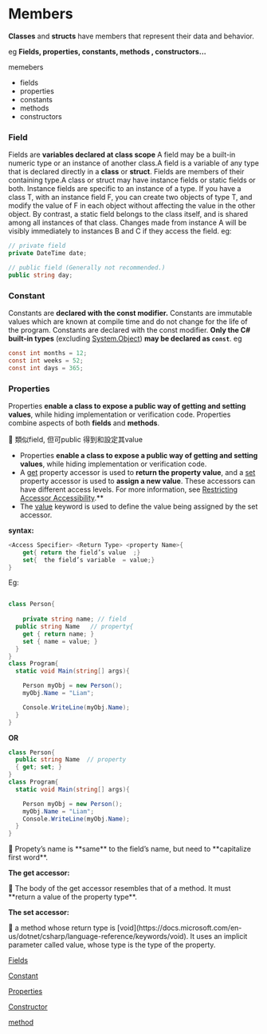 # Members

**Classes** and **structs** have members that represent their data and behavior.

eg **Fields, properties, constants, methods , constructors…**

memebers

- fields
- properties
- constants
- methods
- constructors

### Field

Fields are **variables declared at class scope** A field may be a built-in numeric type or an instance of another class.A field is a variable of any type that is declared directly in a **class** or **struct**. Fields are members of their containing type.A class or struct may have instance fields or static fields or both. Instance fields are specific to an instance of a type. If you have a class T, with an instance field F, you can create two objects of type T, and modify the value of F in each object without affecting the value in the other object. By contrast, a static field belongs to the class itself, and is shared among all instances of that class. Changes made from instance A will be visibly immediately to instances B and C if they access the field. eg:

```csharp
// private field
private DateTime date;

// public field (Generally not recommended.)
public string day;
```

### Constant

Constants are **declared with the const modifier.**
Constants are immutable values which are known at compile time and do not change for the life of the program. Constants are declared with the const modifier. **Only the C# built-in types** (excluding [System.Object](https://docs.microsoft.com/en-us/dotnet/api/system.object)) **may be declared as `const`**. eg

```csharp
const int months = 12;
const int weeks = 52;
const int days = 365;
```

### Properties

Properties **enable a class to expose a public way of getting and setting values**,  while hiding implementation or verification code.  Properties combine aspects of both **fields** and **methods**.

<aside>
💬 類似field, 但可public 得到和設定其value
</aside>

- Properties **enable a class to expose a public way of getting and setting values**, while hiding implementation or verification code.
- A [get](https://docs.microsoft.com/en-us/dotnet/csharp/language-reference/keywords/get) property accessor is used to **return the property value**, and a [set](https://docs.microsoft.com/en-us/dotnet/csharp/language-reference/keywords/set) property accessor is used to **assign a new value**. These accessors can have different access levels. For more information, see [Restricting Accessor Accessibility](https://docs.microsoft.com/en-us/dotnet/csharp/programming-guide/classes-and-structs/restricting-accessor-accessibility).**
- The [value](https://docs.microsoft.com/en-us/dotnet/csharp/language-reference/keywords/value) keyword is used to define the value being assigned by the set accessor.

**syntax:**

```csharp
<Access Specifier> <Return Type> <property Name>{
	get{ return the field’s value  ;}
	set{  the field’s variable  = value;}
}
```

Eg:

```csharp

class Person{
  
	private string name; // field
  public string Name   // property{
    get { return name; }
    set { name = value; }
  }
}
class Program{
  static void Main(string[] args){

    Person myObj = new Person();
    myObj.Name = "Liam";

    Console.WriteLine(myObj.Name);
  }
}
```

**OR**

```csharp
class Person{
  public string Name  // property
  { get; set; }
}
class Program{
  static void Main(string[] args){

    Person myObj = new Person();
    myObj.Name = "Liam";
    Console.WriteLine(myObj.Name);
  }
}
```

<aside>
💬 Propety’s name is **same** to the field’s name, but need to **capitalize first word**.

</aside>

**The get accessor:** 

<aside>
📌 The body of the get accessor resembles that of a method. It must **return a value of the property type**.
</aside>

**The set accessor:** 

<aside>
📌 a method whose return type is [void](https://docs.microsoft.com/en-us/dotnet/csharp/language-reference/keywords/void). It uses an implicit parameter called value, whose type is the type of the property.
</aside>





[Fields](https://www.notion.so/Fields-cee8a2b63e21426f9125e3c76ce68494)

[Constant](https://www.notion.so/Constant-05eccd7af10f40f8b7c2b7a76ada485b)

[Properties](https://www.notion.so/Properties-cf3a1994cb4442d8b2964e63d2043d22)

[Constructor](https://www.notion.so/Constructor-3a73e2e69e7a439c87dcfab35e534d9f)

[method](https://www.notion.so/method-8f0bd3bed61d4bef9d0ca61c245df702)
